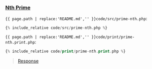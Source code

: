 ### [Nth Prime](code.zip)

`{{ page.path | replace:'README.md','' }}code/src/prime-nth.php`:

```php
{% include_relative code/src/prime-nth.php %}
```

`{{ page.path | replace:'README.md','' }}code/print/prime-nth.print.php`:

```php
{% include_relative code/print/prime-nth.print.php %}
```

> [Response](response/src/prime-nth.php)
